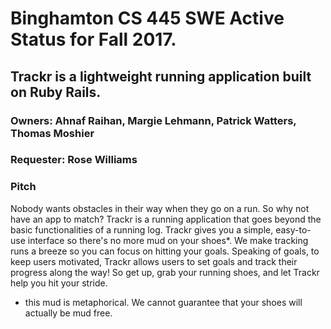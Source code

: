# Binghamton CS 445 SWE Active Status for Fall 2017. 

## Trackr is a lightweight running application built on Ruby Rails.

### Owners: Ahnaf Raihan, Margie Lehmann, Patrick Watters, Thomas Moshier
### Requester: Rose Williams

### Pitch
Nobody wants obstacles in their way when they go on a run. So why not have an app to match?
Trackr is a running application that goes beyond the basic functionalities of a running log. 
Trackr gives you a simple, easy-to-use interface so there's no more mud on your shoes*. 
We make tracking runs a breeze so you can focus on hitting your goals. 
Speaking of goals, to keep users motivated, Trackr allows users to set goals and track their progress along the way! 
So get up, grab your running shoes, and let Trackr help you hit your stride.

* this mud is metaphorical. We cannot guarantee that your shoes will actually be mud free.
